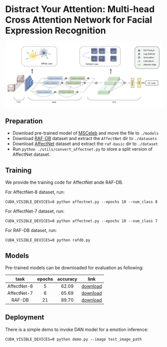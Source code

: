 # Distract Your Attention: Multi-head Cross Attention Network for Facial Expression Recognition

![overview](./static/overview.png)




## Preparation
- Download pre-trained model of [MSCeleb](https://drive.google.com/file/d/1H421M8mosIVt8KsEWQ1UuYMkQS8X1prf/view?usp=sharing) and move the file to `./models`
- Download [RAF-DB](http://www.whdeng.cn/raf/model1.html) dataset and extract the `AffectNet` dir to `./datasets`
- Download [AffectNet](http://mohammadmahoor.com/affectnet/) dataset and extract the `raf-basic` dir  to `./dataset` 
- Run `python ./utils/convert_affectnet.py` to store a split version of AffectNet dataset.
  

## Training
We provide the training code for AffectNet ande RAF-DB.  

For AffectNet-8 dataset, run:
```
CUDA_VISIBLE_DEVICES=0 python affectnet.py --epochs 10 --num_class 8
```
For AffectNet-7 dataset, run:
```
CUDA_VISIBLE_DEVICES=0 python affectnet.py --epochs 10 --num_class 7
```

For RAF-DB dataset, run:
```
CUDA_VISIBLE_DEVICES=0 python rafdb.py
```

## Models
Pre-trained models can be downloaded for evaluation as following:

|     task    	| epochs 	| accuracy 	| link 	|
|:-----------:	|:------:	|:--------:	|:----:	|
| AffectNet-8 	|    5   	| 62.09    	|[download](https://drive.google.com/file/d/1a82MQWPnzIp2bSMhl8WiH3KT-5nkrGHv/view?usp=sharing)      	|
| AffectNet-7 	|    6    	| 65.69     |[download](https://drive.google.com/file/d/1_Z-U7rT5NJ3Vc73aN2ZBmuvCkzUQG4jT/view?usp=sharing)  
|    RAF-DB   	|   21   	| 89.70    	|[download](https://drive.google.com/file/d/1ASabP5wkLUIh4VQc8CEuZbZyLJEFaTMF/view?usp=sharing)      	|


## Deployment

There is a simple demo to invoke DAN model for a emotion inference:
```
CUDA_VISIBLE_DEVICES=0 python demo.py --image test_image_path
```